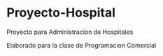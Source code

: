 # Proyecto-Hospital
Proyecto para Administracion de Hospitales

Elaborado para la clase de Programacion Comercial
